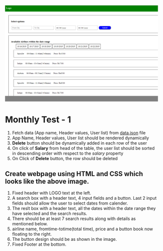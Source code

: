 
![enter image description here](vst_test1.png)

# Monthly Test - 1

1. Fetch data (App name, Header values, User list) from [data.json](data.json) file
2. App Name, Header values, User list should be rendered dynamically
3. **Delete** button should be dynamically added in each row of the user
4. On click of **Salary** from head of the table, the user list should be sorted in descending order with respect to the *salary* property
5. On Click of **Delete** button, the row should be deleted
## Create webpage using HTML and CSS which looks like the above image.

1. Fixed header with LOGO text at the left.
2. A search box with a header text, 4 input fields and a button. Last 2 input fields should allow the user to select dates from calender.
3. The reslt box with a header text, all the dates within the date range they have selected and the search results.
4. There should be at least 7 search results along with details as mentioned below.
5. airline name, fromtime-totime(total time), price and a button book now floating to the right.
6. The button design should be as shown in the image. 
7. Fixed Footer at the bottom.
